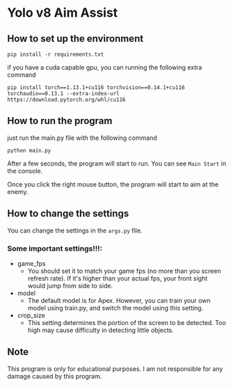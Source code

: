 # Yolo v8 Aim Assist
## How to set up the environment

`pip install -r requirements.txt`

if you have a cuda capable gpu, you can running the following extra command

`pip install torch==1.13.1+cu116 torchvision==0.14.1+cu116 torchaudio==0.13.1 --extra-index-url https://download.pytorch.org/whl/cu116`

## How to run the program
just run the main.py file with the following command

`python main.py`

After a few seconds, the program will start to run. You can see `Main Start` in the console.

Once you click the right mouse button, the program will start to aim at the enemy.

## How to change the settings
You can change the settings in the `args.py` file.

### Some important settings!!!:
- game_fps 
    - You should set it to match your game fps (no more than you screen refresh rate). If it's higher than your actual fps, your front sight
would jump from side to side.
- model
    - The default model is for Apex. However, you can train your own model using train.py, and switch the model using this setting.
- crop_size
    - This setting determines the portion of the screen to be detected. Too high may cause difficulty in detecting little objects.
## Note
This program is only for educational purposes. I am not responsible for any damage caused by this program.